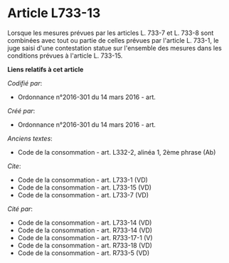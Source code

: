 # Article L733-13

Lorsque les mesures prévues par les articles L. 733-7 et L. 733-8 sont combinées avec tout ou partie de celles prévues par
l'article L. 733-1, le juge saisi d'une contestation statue sur l'ensemble des mesures dans les conditions prévues à
l'article L. 733-15.

**Liens relatifs à cet article**

_Codifié par_:

  - Ordonnance n°2016-301 du 14 mars 2016 - art.

_Créé par_:

  - Ordonnance n°2016-301 du 14 mars 2016 - art.

_Anciens textes_:

  - Code de la consommation - art. L332-2, alinéa 1, 2ème phrase (Ab)

_Cite_:

  - Code de la consommation - art. L733-1 (VD)
  - Code de la consommation - art. L733-15 (VD)
  - Code de la consommation - art. L733-7 (VD)

_Cité par_:

  - Code de la consommation - art. L733-14 (VD)
  - Code de la consommation - art. R733-14 (VD)
  - Code de la consommation - art. R733-17-1 (V)
  - Code de la consommation - art. R733-18 (VD)
  - Code de la consommation - art. R733-5 (VD)

